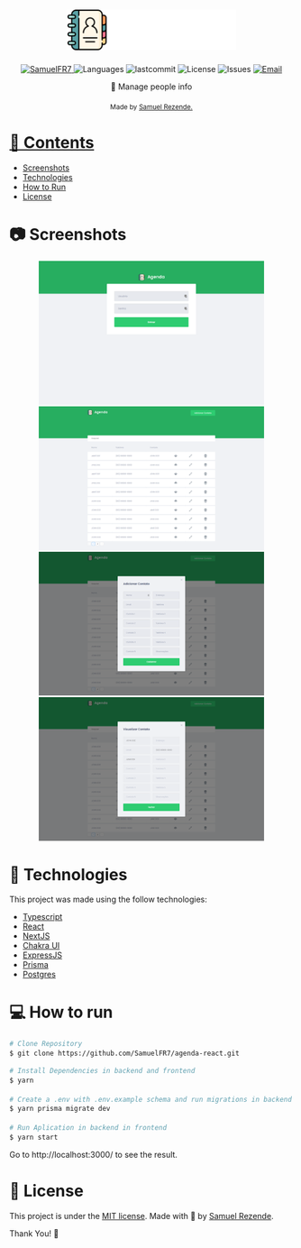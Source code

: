 <h1 align="center">
    <img alt="Agenda" src=".github/readme/assets/logo.png" width="300" />
</h1>

<p align="center">
   <a href="https://www.linkedin.com/in/samuel-ferreira-rezende-7bbbba206/">
      <img alt="SamuelFR7" src="https://img.shields.io/badge/-SamuelFR7-27AE60?style=flat&logo=Linkedin&logoColor=white" />
   </a>
  <img alt="Languages" src="https://img.shields.io/github/languages/count/SamuelFR7/agenda-react?color=%23527AE60" />
  <img alt="lastcommit" src="https://img.shields.io/github/last-commit/SamuelFR7/agenda-react?color=%23527AE60" />
  <img alt="License" src="https://img.shields.io/github/license/SamuelFR7/agenda-react?color=%23527AE60" />
  <img alt="Issues" src="https://img.shields.io/github/issues/SamuelFR7/agenda-react?color=%23527AE60">
  <a href="mailto:samuelferreirarezende@gmail.com">
   <img alt="Email" src="https://img.shields.io/badge/-samuelferreirarezende%40gmail.com-%23527AE60" />
  </a>
</p>

<p align="center">
  📗 Manage people info
</p>

<div align="center">
  <sub> Made by
    <a href="https://github.com/SamuelFR7">Samuel Rezende.
  </sub>
</div>


# 📌 Contents

* [Screenshots](#camera-screenshot) 
* [Technologies](#rocket-technologies) 
* [How to Run](#computer-how-to-run)
* [License](#page_facing_up-license)

# :camera: Screenshots
<div align="center">
   <img src="./.github/readme/assets/screen1.png" width="400px">
   <img src="./.github/readme/assets/screen2.png" width="400px">
   <img src="./.github/readme/assets/screen3.png" width="400px">
   <img src="./.github/readme/assets/screen4.png" width="400px">
</div>

# :rocket: Technologies
This project was made using the follow technologies:

* [Typescript](https://www.typescriptlang.org/)      
* [React](https://reactjs.org/)      
* [NextJS](https://nextjs.org)
* [Chakra UI](https://chakra-ui.com)
* [ExpressJS](https://expressjs.com/)
* [Prisma](https://www.prisma.io)
* [Postgres](https://www.postgresql.org)


# :computer: How to run

```bash
# Clone Repository
$ git clone https://github.com/SamuelFR7/agenda-react.git
```

```bash
# Install Dependencies in backend and frontend
$ yarn

# Create a .env with .env.example schema and run migrations in backend
$ yarn prisma migrate dev

# Run Aplication in backend in frontend
$ yarn start
```
Go to http://localhost:3000/ to see the result.

# :page_facing_up: License

This project is under the [MIT license](./LICENSE).
Made with 💖 by [Samuel Rezende](https://www.linkedin.com/in/samuel-ferreira-rezende-7bbbba206/). 

Thank You! 🚀
